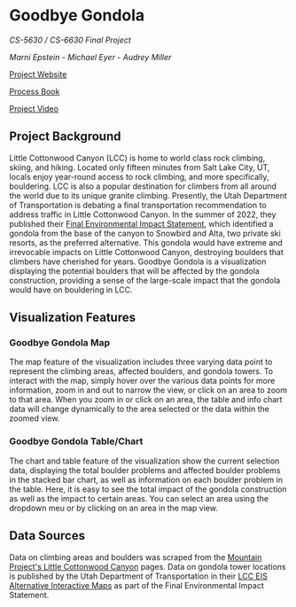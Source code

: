 # Goodbye Gondola 

*CS-5630 / CS-6630 Final Project*

*Marni Epstein - Michael Eyer - Audrey Miller*

[Project Website](https://audreymiller12.github.io/dataviscourse-pr-goodbyegondola/)

[Process Book](files/Goodbye%20Gondola%20Process%20Book.pdf)

[Project Video](https://youtu.be/VvUdgnEjtQY)

## Project Background

Little Cottonwood Canyon (LCC) is home to world class rock climbing, skiing, and hiking. Located only fifteen minutes from Salt Lake City, UT, locals enjoy year-round access to rock climbing, and more specifically, bouldering. LCC is also a popular destination for climbers from all around the world due to its unique granite climbing. Presently, the Utah Department of Transportation is debating a final transportation recommendation to address traffic in Little Cottonwood Canyon. In the summer of 2022, they published their [Final Environmental Impact Statement](https://littlecottonwoodeis.udot.utah.gov/final-eis/), which identified a gondola from the base of the canyon to Snowbird and Alta, two private ski resorts, as the preferred alternative. This gondola would have extreme and irrevocable impacts on Little Cottonwood Canyon, destroying boulders that climbers have cherished for years. Goodbye Gondola is a visualization displaying the potential boulders that will be affected by the gondola construction, providing a sense of the large-scale impact that the gondola would have on bouldering in LCC.

## Visualization Features

### Goodbye Gondola Map
The map feature of the visualization includes three varying data point to represent the climbing areas, affected boulders, and gondola towers. To interact with the map, simply hover over the various data points for more information, zoom in and out to narrow the view, or click on an area to zoom to that area. When you zoom in or click on an area, the table and info chart data will change dynamically to the area selected or the data within the zoomed view.

### Goodbye Gondola Table/Chart
The chart and table feature of the visualization show the current selection data, displaying the total boulder problems and affected boulder problems in the stacked bar chart, as well as information on each boulder problem in the table. Here, it is easy to see the total impact of the gondola construction as well as the impact to certain areas. You can select an area using the dropdown meu or by clicking on an area in the map view.

## Data Sources
Data on climbing areas and boulders was scraped from the [Mountain Project's Little Cottonwood Canyon](https://www.mountainproject.com/area/105739277/little-cottonwood-canyon) pages. Data on gondola tower locations is published by the Utah Department of Transportation in their [LCC EIS Alternative Interactive Maps](https://littlecottonwoodeis.udot.utah.gov/final-eis/) as part of the Final Environmental Impact Statement.
